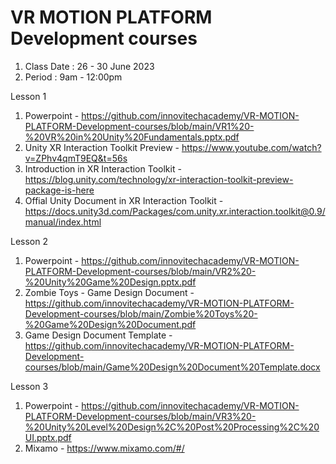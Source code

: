 # VR MOTION PLATFORM Development courses

  1. Class Date : 26 - 30 June 2023
  2. Period : 9am - 12:00pm

Lesson 1
  1. Powerpoint - https://github.com/innovitechacademy/VR-MOTION-PLATFORM-Development-courses/blob/main/VR1%20-%20VR%20in%20Unity%20Fundamentals.pptx.pdf
  2. Unity XR Interaction Toolkit Preview - https://www.youtube.com/watch?v=ZPhv4qmT9EQ&t=56s
  3. Introduction in XR Interaction Toolkit - https://blog.unity.com/technology/xr-interaction-toolkit-preview-package-is-here
  4. Offial Unity Document in XR Interaction Toolkit - https://docs.unity3d.com/Packages/com.unity.xr.interaction.toolkit@0.9/manual/index.html

Lesson 2
  1. Powerpoint - https://github.com/innovitechacademy/VR-MOTION-PLATFORM-Development-courses/blob/main/VR2%20-%20Unity%20Game%20Design.pptx.pdf
  2. Zombie Toys - Game Design Document - https://github.com/innovitechacademy/VR-MOTION-PLATFORM-Development-courses/blob/main/Zombie%20Toys%20-%20Game%20Design%20Document.pdf
  3. Game Design Document Template - https://github.com/innovitechacademy/VR-MOTION-PLATFORM-Development-courses/blob/main/Game%20Design%20Document%20Template.docx

Lesson 3
  1. Powerpoint - https://github.com/innovitechacademy/VR-MOTION-PLATFORM-Development-courses/blob/main/VR3%20-%20Unity%20Level%20Design%2C%20Post%20Processing%2C%20UI.pptx.pdf
  2. Mixamo - https://www.mixamo.com/#/
